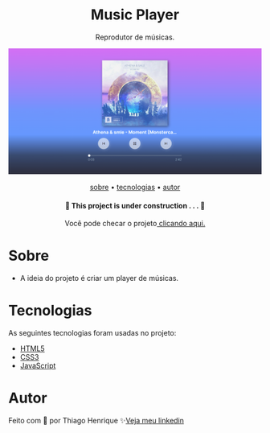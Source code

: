 <h1 align="center"> Music Player </h1>

<p align="center"> Reprodutor de músicas. </p>

![Capa do projeto](./player.png)

<p align="center">
    <a href="#sobre">sobre</a> •
    <a href="#tecnologias">tecnologias</a> •
    <a href="#autor">autor</a> 
</p>

<h4 align="center">🚧  This project is under construction . . .  🚧 </h4>

<p align="center">Você pode checar o projeto<a href="https://ythiago03-player.vercel.app/"> clicando aqui.</a></p>

# Sobre

- A ideia do projeto é criar um player de músicas.
 
# Tecnologias

As seguintes tecnologias foram usadas no projeto:

- <a href="https://developer.mozilla.org/pt-BR/docs/Web/HTML">HTML5</a>
- <a href="https://developer.mozilla.org/pt-BR/docs/Web/CSS">CSS3</a>
- <a href="https://developer.mozilla.org/pt-BR/docs/Web/JavaScript">JavaScript</a>


# Autor

Feito com 💜 por Thiago Henrique ✨<a href="https://www.linkedin.com/in/thiago-fid%C3%AAncio-a24578224/">Veja meu linkedin</a>
